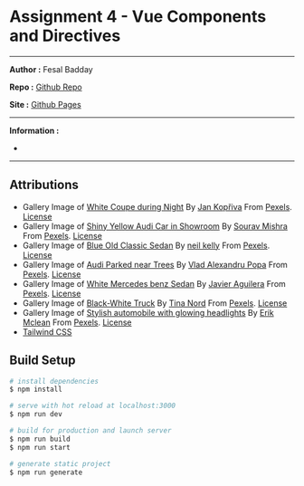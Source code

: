 # Assignment 4 - Vue Components and Directives

---

**Author :** Fesal Badday

**Repo :** [Github Repo](https://github.com/FesalBadday/cpnt200-a4)

**Site :** [Github Pages](https://FesalBadday.github.io/cpnt200-a4)

---

**Information :**

- 

 ---

## Attributions
- Gallery Image of [White Coupe during Night](https://www.pexels.com/photo/parked-white-coupe-during-night-3354648) By [Jan Kopřiva](https://www.pexels.com/@koprivakart) From [Pexels](https://www.pexels.com). [License](https://www.pexels.com/license)
- Gallery Image of [Shiny Yellow Audi Car in Showroom](https://www.pexels.com/photo/shiny-yellow-audi-car-in-showroom-1149831) By [Sourav Mishra](https://www.pexels.com/@photosbymishra) From [Pexels](https://www.pexels.com). [License](https://www.pexels.com/license)
- Gallery Image of [Blue Old Classic Sedan](https://www.pexels.com/photo/blue-sedan-712618) By [neil kelly](https://www.pexels.com/@peely) From [Pexels](https://www.pexels.com). [License](https://www.pexels.com/license)
- Gallery Image of [Audi Parked near Trees](https://www.pexels.com/photo/photo-of-audi-parked-near-trees-1402787) By [Vlad Alexandru Popa](https://www.pexels.com/@vladalex94) From [Pexels](https://www.pexels.com). [License](https://www.pexels.com/license)
- Gallery Image of [White Mercedes benz Sedan](https://www.pexels.com/photo/white-mercedes-benz-sedan-2611710) By [Javier Aguilera](https://www.pexels.com/@jamphotography) From [Pexels](https://www.pexels.com). [License](https://www.pexels.com/license)
- Gallery Image of [Black-White Truck](https://www.pexels.com/photo/single-cab-pickup-truck-797570) By [Tina Nord](https://www.pexels.com/@nord6) From [Pexels](https://www.pexels.com). [License](https://www.pexels.com/license)
- Gallery Image of [Stylish automobile with glowing headlights](https://www.pexels.com/photo/stylish-automobile-with-glowing-headlights-on-parking-5214397) By [Erik Mclean](https://www.pexels.com/@introspectivedsgn) From [Pexels](https://www.pexels.com). [License](https://www.pexels.com/license)
- [Tailwind CSS](https://tailwindcss.com)

## Build Setup

```bash
# install dependencies
$ npm install

# serve with hot reload at localhost:3000
$ npm run dev

# build for production and launch server
$ npm run build
$ npm run start

# generate static project
$ npm run generate
```
